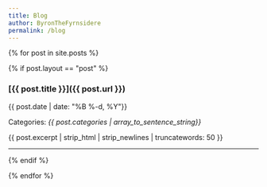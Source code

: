 ```yaml
---
title: Blog
author: ByronTheFyrnsidere
permalink: /blog
---
```


{% for post in site.posts %}

{% if post.layout == "post" %}

### [{{ post.title }}]({{ post.url }}) 

{{ post.date | date: "%B %-d, %Y"}}

Categories: *{{ post.categories | array_to_sentence_string}}*

{{ post.excerpt | strip_html | strip_newlines | truncatewords: 50 }}

-------

{% endif %}

{% endfor %}
